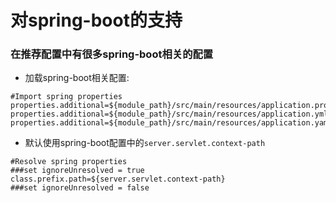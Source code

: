 # 对spring-boot的支持

### 在推荐配置中有很多spring-boot相关的配置
- 加载spring-boot相关配置:
```properties
#Import spring properties
properties.additional=${module_path}/src/main/resources/application.properties
properties.additional=${module_path}/src/main/resources/application.yml
properties.additional=${module_path}/src/main/resources/application.yaml
```

- 默认使用spring-boot配置中的`server.servlet.context-path`
```
#Resolve spring properties
###set ignoreUnresolved = true
class.prefix.path=${server.servlet.context-path}
###set ignoreUnresolved = false
```
